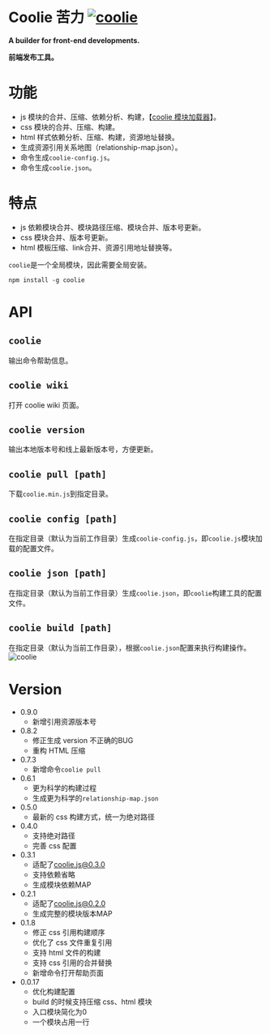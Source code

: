 # Coolie 苦力 [![coolie](https://img.shields.io/npm/v/coolie.svg?style=flat)](https://www.npmjs.org/package/coolie)

__A builder for front-end developments.__

__前端发布工具。__

# 功能
- js 模块的合并、压缩、依赖分析、构建，【[coolie 模块加载器](https://github.com/cloudcome/coolie)】。
- css 模块的合并、压缩、构建。
- html 样式依赖分析、压缩、构建，资源地址替换。
- 生成资源引用关系地图（relationship-map.json）。
- 命令生成`coolie-config.js`。
- 命令生成`coolie.json`。


# 特点
- js 依赖模块合并、模块路径压缩、模块合并、版本号更新。
- css 模块合并、版本号更新。
- html 模板压缩、link合并、资源引用地址替换等。


`coolie`是一个全局模块，因此需要全局安装。
```
npm install -g coolie
```


# API
## `coolie`
输出命令帮助信息。


## `coolie wiki`
打开 coolie wiki 页面。


## `coolie version`
输出本地版本号和线上最新版本号，方便更新。


## `coolie pull [path]`
下载`coolie.min.js`到指定目录。


## `coolie config [path]`
在指定目录（默认为当前工作目录）生成`coolie-config.js`，即`coolie.js`模块加载的配置文件。


## `coolie json [path]`
在指定目录（默认为当前工作目录）生成`coolie.json`，即`coolie`构建工具的配置文件。


## `coolie build [path]`
在指定目录（默认为当前工作目录），根据`coolie.json`配置来执行构建操作。
![coolie](http://ydrimg.oss-cn-hangzhou.aliyuncs.com/20141116220221094451640234.jpg)



# Version
- 0.9.0
	- 新增引用资源版本号
- 0.8.2
	- 修正生成 version 不正确的BUG
	- 重构 HTML 压缩
- 0.7.3
	- 新增命令`coolie pull`
- 0.6.1
	- 更为科学的构建过程
	- 生成更为科学的`relationship-map.json`
- 0.5.0
	- 最新的 css 构建方式，统一为绝对路径
- 0.4.0
	- 支持绝对路径
	- 完善 css 配置
- 0.3.1
	- 适配了[coolie.js@0.3.0](https://github.com/cloudcome/coolie)
	- 支持依赖省略
	- 生成模块依赖MAP
- 0.2.1
	- 适配了[coolie.js@0.2.0](https://github.com/cloudcome/coolie)
	- 生成完整的模块版本MAP
- 0.1.8
	- 修正 css 引用构建顺序
	- 优化了 css 文件重复引用
	- 支持 html 文件的构建
	- 支持 css 引用的合并替换
	- 新增命令打开帮助页面
- 0.0.17
	- 优化构建配置
	- build 的时候支持压缩 css、html 模块
	- 入口模块简化为0
	- 一个模块占用一行
